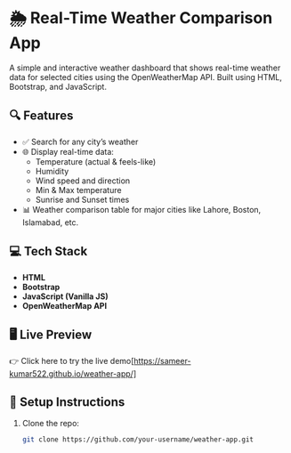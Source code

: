 # 🌦️ Real-Time Weather Comparison App

A simple and interactive weather dashboard that shows real-time weather data for selected cities using the OpenWeatherMap API. Built using HTML, Bootstrap, and JavaScript.

## 🔍 Features

- ✅ Search for any city’s weather
- 🌐 Display real-time data:
  - Temperature (actual & feels-like)
  - Humidity
  - Wind speed and direction
  - Min & Max temperature
  - Sunrise and Sunset times
- 📊 Weather comparison table for major cities like Lahore, Boston, Islamabad, etc.

## 💻 Tech Stack

- **HTML**
- **Bootstrap**
- **JavaScript (Vanilla JS)**
- **OpenWeatherMap API**

## 🖥️ Live Preview

👉 Click here to try the live demo[https://sameer-kumar522.github.io/weather-app/]

## 🔧 Setup Instructions

1. Clone the repo:

   ```bash
   git clone https://github.com/your-username/weather-app.git
